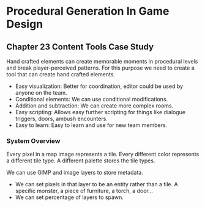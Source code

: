 # Procedural Generation In Game Design

## Chapter 23 Content Tools Case Study

Hand crafted elements can create memorable moments in procedural levels and break player-perceived patterns. For this purpose we need to create a tool that can create hand crafted elements.

- Easy visualization: Better for coordination, editor could be used by anyone on the team.
- Conditional elements: We can use conditional modifications.
- Addition and subtraction: We can create more complex rooms.
- Easy scripting: Allows easy further scripting for things like dialogue triggers, doors, ambush encounters.
- Easy to learn: Easy to learn and use for new team members.

### System Overview

Every pixel in a map image represents a tile. Every different color represents a different tile type. A different palette stores the tile types.

We can use GIMP and image layers to store metadata.

- We can set pixels in that layer to be an entity rather than a tile. A specific monster, a piece of furniture, a torch, a door...
- We can set percentage of layers to spawn.
